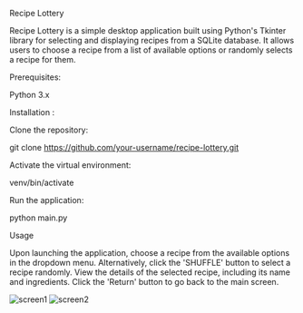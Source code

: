 Recipe Lottery


Recipe Lottery is a simple desktop application built using Python's Tkinter library for selecting and displaying recipes from a SQLite database. It allows users to choose a recipe from a list of available options or randomly selects a recipe for them.

Prerequisites:

Python 3.x



Installation :

Clone the repository:

git clone https://github.com/your-username/recipe-lottery.git


Activate the virtual environment: 

venv/bin/activate

Run the application:

python main.py

Usage

Upon launching the application, choose a recipe from the available options in the dropdown menu.
Alternatively, click the 'SHUFFLE' button to select a recipe randomly.
View the details of the selected recipe, including its name and ingredients.
Click the 'Return' button to go back to the main screen.

![screen1](https://github.com/luanalouza/fast_recipe_lottery_GUI_Python_App/assets/95712511/477592f5-b82d-4aa1-a1bc-468471f45b75)
![screen2](https://github.com/luanalouza/fast_recipe_lottery_GUI_Python_App/assets/95712511/55dafbb7-a813-4a8f-92ce-cdce2d48c61e)
